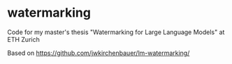 # watermarking
Code for my master's thesis "Watermarking for Large Language Models" at ETH Zurich

Based on https://github.com/jwkirchenbauer/lm-watermarking/
